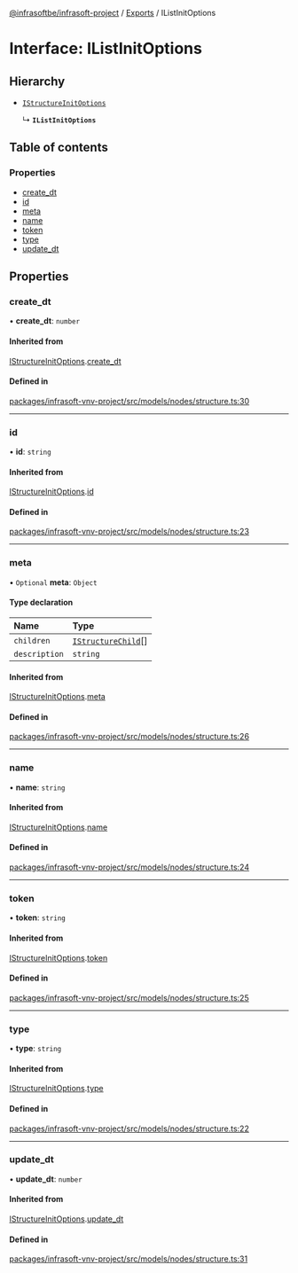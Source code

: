 [@infrasoftbe/infrasoft-project](../README.md) / [Exports](../modules.md) / IListInitOptions

# Interface: IListInitOptions

## Hierarchy

- [`IStructureInitOptions`](IStructureInitOptions.md)

  ↳ **`IListInitOptions`**

## Table of contents

### Properties

- [create\_dt](IListInitOptions.md#create_dt)
- [id](IListInitOptions.md#id)
- [meta](IListInitOptions.md#meta)
- [name](IListInitOptions.md#name)
- [token](IListInitOptions.md#token)
- [type](IListInitOptions.md#type)
- [update\_dt](IListInitOptions.md#update_dt)

## Properties

### create\_dt

• **create\_dt**: `number`

#### Inherited from

[IStructureInitOptions](IStructureInitOptions.md).[create_dt](IStructureInitOptions.md#create_dt)

#### Defined in

[packages/infrasoft-vnv-project/src/models/nodes/structure.ts:30](https://github.com/infrasoftbe/Infrasoft-vnv-ritual-project/blob/8c55713745804fbf004d7add2c4b90690c1560d1/src/models/nodes/structure.ts#L30)

___

### id

• **id**: `string`

#### Inherited from

[IStructureInitOptions](IStructureInitOptions.md).[id](IStructureInitOptions.md#id)

#### Defined in

[packages/infrasoft-vnv-project/src/models/nodes/structure.ts:23](https://github.com/infrasoftbe/Infrasoft-vnv-ritual-project/blob/8c55713745804fbf004d7add2c4b90690c1560d1/src/models/nodes/structure.ts#L23)

___

### meta

• `Optional` **meta**: `Object`

#### Type declaration

| Name | Type |
| :------ | :------ |
| `children` | [`IStructureChild`](IStructureChild.md)[] |
| `description` | `string` |

#### Inherited from

[IStructureInitOptions](IStructureInitOptions.md).[meta](IStructureInitOptions.md#meta)

#### Defined in

[packages/infrasoft-vnv-project/src/models/nodes/structure.ts:26](https://github.com/infrasoftbe/Infrasoft-vnv-ritual-project/blob/8c55713745804fbf004d7add2c4b90690c1560d1/src/models/nodes/structure.ts#L26)

___

### name

• **name**: `string`

#### Inherited from

[IStructureInitOptions](IStructureInitOptions.md).[name](IStructureInitOptions.md#name)

#### Defined in

[packages/infrasoft-vnv-project/src/models/nodes/structure.ts:24](https://github.com/infrasoftbe/Infrasoft-vnv-ritual-project/blob/8c55713745804fbf004d7add2c4b90690c1560d1/src/models/nodes/structure.ts#L24)

___

### token

• **token**: `string`

#### Inherited from

[IStructureInitOptions](IStructureInitOptions.md).[token](IStructureInitOptions.md#token)

#### Defined in

[packages/infrasoft-vnv-project/src/models/nodes/structure.ts:25](https://github.com/infrasoftbe/Infrasoft-vnv-ritual-project/blob/8c55713745804fbf004d7add2c4b90690c1560d1/src/models/nodes/structure.ts#L25)

___

### type

• **type**: `string`

#### Inherited from

[IStructureInitOptions](IStructureInitOptions.md).[type](IStructureInitOptions.md#type)

#### Defined in

[packages/infrasoft-vnv-project/src/models/nodes/structure.ts:22](https://github.com/infrasoftbe/Infrasoft-vnv-ritual-project/blob/8c55713745804fbf004d7add2c4b90690c1560d1/src/models/nodes/structure.ts#L22)

___

### update\_dt

• **update\_dt**: `number`

#### Inherited from

[IStructureInitOptions](IStructureInitOptions.md).[update_dt](IStructureInitOptions.md#update_dt)

#### Defined in

[packages/infrasoft-vnv-project/src/models/nodes/structure.ts:31](https://github.com/infrasoftbe/Infrasoft-vnv-ritual-project/blob/8c55713745804fbf004d7add2c4b90690c1560d1/src/models/nodes/structure.ts#L31)
